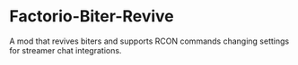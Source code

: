 # Factorio-Biter-Revive
A mod that revives biters and supports RCON commands changing settings for streamer chat integrations.
